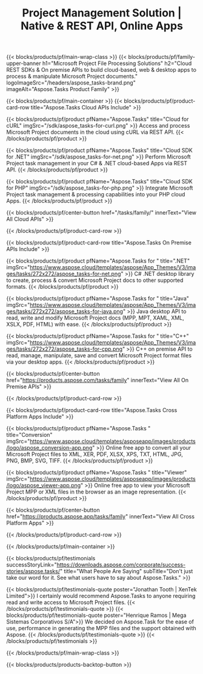 ﻿---
title: Project Management Solution | Native & REST API, Online Apps 
description: Cloud REST SDKs & On premise APIs to build cloud-based, web & desktop apps to process & manipulate Microsoft Project documents
weight: 80
url: /
---

{{< blocks/products/pf/main-wrap-class >}}
{{< blocks/products/pf/family-upper-banner h1="Microsoft Project File Processing Solutions" h2="Cloud REST SDKs & On premise APIs to build cloud-based, web & desktop apps to process & manipulate Microsoft Project documents." logoImageSrc="/headers/aspose_tasks-brand.png" imageAlt="Aspose.Tasks Product Family" >}}

{{< blocks/products/pf/main-container >}}
{{< blocks/products/pf/product-card-row title="Aspose.Tasks Cloud APIs Include" >}}

{{< blocks/products/pf/product pfName="Aspose.Tasks" title="Cloud for cURL" imgSrc="/sdk/aspose_tasks-for-curl.png" >}}
Access and process Microsoft Project documents in the cloud using cURL via REST API.
{{< /blocks/products/pf/product >}}

{{< blocks/products/pf/product pfName="Aspose.Tasks" title="Cloud SDK for .NET" imgSrc="/sdk/aspose_tasks-for-net.png" >}}
Perform Microsoft Project task management in your C# & .NET cloud-based Apps via REST API.
{{< /blocks/products/pf/product >}}

{{< blocks/products/pf/product pfName="Aspose.Tasks" title="Cloud SDK for PHP" imgSrc="/sdk/aspose_tasks-for-php.png" >}}
Integrate Microsoft Project task management & processing capabilities into your PHP cloud Apps.
{{< /blocks/products/pf/product >}}

{{< blocks/products/pf/center-button href="/tasks/family/" innerText="View All Cloud APIs" >}}

{{< /blocks/products/pf/product-card-row >}}

{{< blocks/products/pf/product-card-row title="Aspose.Tasks On Premise APIs Include" >}}

{{< blocks/products/pf/product pfName="Aspose.Tasks for " title=".NET" imgSrc="https://www.aspose.cloud/templates/aspose/App_Themes/V3/images/tasks/272x272/aspose_tasks-for-net.png" >}}
C# .NET desktop library to create, process & convert Microsoft Project docs to other supported formats.
{{< /blocks/products/pf/product >}}

{{< blocks/products/pf/product pfName="Aspose.Tasks for " title="Java" imgSrc="https://www.aspose.cloud/templates/aspose/App_Themes/V3/images/tasks/272x272/aspose_tasks-for-java.png" >}}
Java desktop API to read, write and modify Microsoft Project docs (MPP, MPT, XAML, XML, XSLX, PDF, HTML) with ease.
{{< /blocks/products/pf/product >}}

{{< blocks/products/pf/product pfName="Aspose.Tasks for " title="C++" imgSrc="https://www.aspose.cloud/templates/aspose/App_Themes/V3/images/tasks/272x272/aspose_tasks-for-cpp.png" >}}
C++ on premise API to read, manage, manipulate, save and convert Microsoft Project format files via your desktop apps.
{{< /blocks/products/pf/product >}}

{{< blocks/products/pf/center-button href="https://products.aspose.com/tasks/family" innerText="View All On Premise APIs" >}}

{{< /blocks/products/pf/product-card-row >}}

{{< blocks/products/pf/product-card-row title="Aspose.Tasks Cross Platform Apps Include" >}}

{{< blocks/products/pf/product pfName="Aspose.Tasks " title="Conversion" imgSrc="https://www.aspose.cloud/templates/asposeapp/images/products/logo/aspose_conversion-app.png" >}}
Online free app to convert all your Microsoft Project files to XML, XER, PDF, XLSX, XPS, TXT, HTML, JPG, PNG, BMP, SVG, TIFF.
{{< /blocks/products/pf/product >}}

{{< blocks/products/pf/product pfName="Aspose.Tasks " title="Viewer" imgSrc="https://www.aspose.cloud/templates/asposeapp/images/products/logo/aspose_viewer-app.png" >}}
Online free app to view your Microsoft Project MPP or XML files in the browser as an image representation.
{{< /blocks/products/pf/product >}}

{{< blocks/products/pf/center-button href="https://products.aspose.app/tasks/family" innerText="View All Cross Platform Apps" >}}

{{< /blocks/products/pf/product-card-row >}}

{{< /blocks/products/pf/main-container >}}

{{< blocks/products/pf/testimonials successStoryLink="https://downloads.aspose.com/corporate/success-stories/aspose.tasks/" title="What People Are Saying" subTitle="Don't just take our word for it. See what users have to say about Aspose.Tasks." >}}

{{< blocks/products/pf/testimonials-quote poster="Jonathan Tooth | XenTek Limited">}}
I certainly would recommend Aspose.Tasks to anyone requiring read and write access to Microsoft Project files.
{{< /blocks/products/pf/testimonials-quote >}}
{{< blocks/products/pf/testimonials-quote poster="Henrique Ramos | Mega Sistemas Corporativos S/A">}}
We decided on Aspose.Task for the ease of use, performance in generating the MPP files and the support obtained with Aspose.
{{< /blocks/products/pf/testimonials-quote >}}
{{< /blocks/products/pf/testimonials >}}

{{< /blocks/products/pf/main-wrap-class >}}

{{< blocks/products/products-backtop-button >}}
